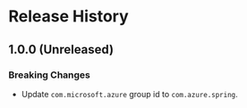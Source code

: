 # Release History

## 1.0.0 (Unreleased)
### Breaking Changes
- Update `com.microsoft.azure` group id to `com.azure.spring`.